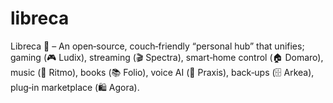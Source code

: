 # libreca
Libreca 🐝 – An open‑source, couch‑friendly “personal hub” that unifies; 
  gaming (🎮 Ludix), 
  streaming (🎬 Spectra), 
  smart‑home control (🏠 Domaro), 
  music (🎵 Ritmo), 
  books (📚 Folio), 
  voice AI (💬 Praxis), 
  back‑ups (🗄️ Arkea), 
  plug‑in marketplace (🛍️ Agora).
